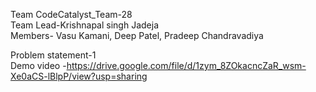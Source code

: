 Team CodeCatalyst_Team-28
<br/>
Team Lead-Krishnapal singh Jadeja
<br/>
Members- Vasu Kamani, Deep Patel, Pradeep Chandravadiya
<br/>

Problem statement-1
<br/>
Demo video -https://drive.google.com/file/d/1zym_8ZOkacncZaR_wsm-Xe0aCS-lBlpP/view?usp=sharing

